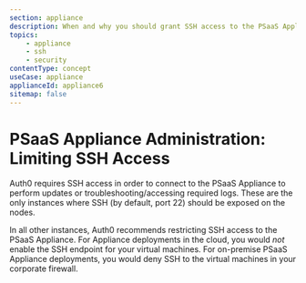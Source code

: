 ```yaml
---
section: appliance
description: When and why you should grant SSH access to the PSaaS Appliance
topics:
    - appliance
    - ssh
    - security
contentType: concept
useCase: appliance
applianceId: appliance6
sitemap: false
---
```


# PSaaS Appliance Administration: Limiting SSH Access

Auth0 requires SSH access in order to connect to the PSaaS Appliance to perform updates or troubleshooting/accessing required logs. These are the only instances where SSH (by default, port 22) should be exposed on the nodes.

In all other instances, Auth0 recommends restricting SSH access to the PSaaS Appliance. For Appliance deployments in the cloud, you would *not* enable the SSH endpoint for your virtual machines. For on-premise PSaaS Appliance deployments, you would deny SSH to the virtual machines in your corporate firewall.
